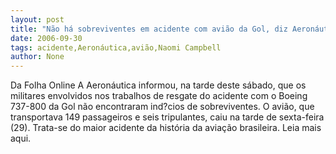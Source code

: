 ```yaml
---
layout: post
title: "Não há sobreviventes em acidente com avião da Gol, diz Aeronáutica"
date: 2006-09-30
tags: acidente,Aeronáutica,avião,Naomi Campbell
author: None
---
```

Da Folha Online
A Aeronáutica informou, na tarde deste sábado, que os militares envolvidos nos trabalhos de resgate do acidente com o Boeing 737-800 da Gol não encontraram ind?cios de sobreviventes. O avião, que transportava 149 passageiros e seis tripulantes, caiu na tarde de sexta-feira (29). Trata-se do maior acidente da história da aviação brasileira.
Leia mais aqui. 